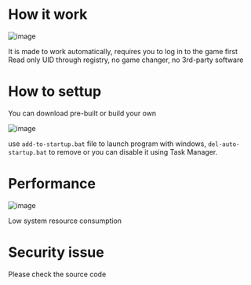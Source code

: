
# How it work

![image](https://github.com/kourain/HonkaiStarRail_Discord_RPC/assets/85356599/67688741-7c0a-4d35-bd38-bb9f2b43160a)

It is made to work automatically, requires you to log in to the game first
Read only UID through registry, no game changer, no 3rd-party software
# How to settup
You can download pre-built or build your own

![image](https://github.com/kourain/HonkaiStarRail_Discord_RPC/assets/85356599/fee60462-aee7-4089-9365-1ff8d4696aa0)

use ``add-to-startup.bat`` file to launch program with windows, ``del-auto-startup.bat`` to remove or you can disable it using Task Manager.
# Performance

![image](https://github.com/kourain/HonkaiStarRail_Discord_RPC/assets/85356599/888c490c-9f92-42bf-9792-4e098b36fc52)

Low system resource consumption
# Security issue
Please check the source code
